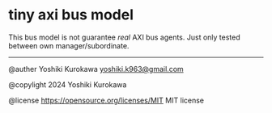 # tiny axi bus model

This bus model is not guarantee *real* AXI bus agents. Just only tested between own manager/subordinate.

---------------
@auther Yoshiki Kurokawa yoshiki.k963@gmail.com

@copylight 2024 Yoshiki Kurokawa

@license https://opensource.org/licenses/MIT MIT license
